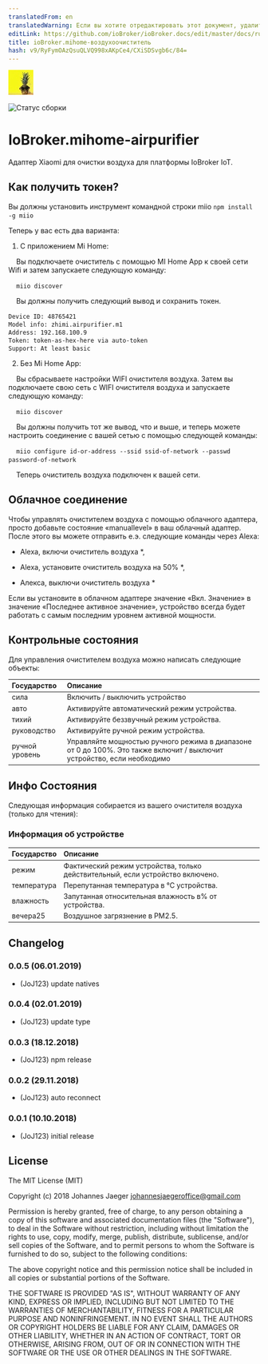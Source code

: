 ```yaml
---
translatedFrom: en
translatedWarning: Если вы хотите отредактировать этот документ, удалите поле «translationFrom», в противном случае этот документ будет снова автоматически переведен
editLink: https://github.com/ioBroker/ioBroker.docs/edit/master/docs/ru/adapterref/iobroker.mihome-airpurifier/README.md
title: ioBroker.mihome-воздухоочиститель
hash: v9/RyFymOAzQsuQLVQ998xAKpCe4/CXiSDSvgb6c/84=
---
```

![логотип](../../../en/adapterref/iobroker.mihome-airpurifier/admin/mihome-airpurifier.png)

![Статус сборки](https://travis-ci.org/JoJ123/ioBroker.mihome-airpurifier.svg?branch=master)

# IoBroker.mihome-airpurifier
Адаптер Xiaomi для очистки воздуха для платформы IoBroker IoT.

## Как получить токен?
Вы должны установить инструмент командной строки miio `npm install -g miio`

Теперь у вас есть два варианта:

1. С приложением Mi Home:

    Вы подключаете очиститель с помощью MI Home App к своей сети Wifi и затем запускаете следующую команду:

    `miio discover`

    Вы должны получить следующий вывод и сохранить токен.

```
Device ID: 48765421
Model info: zhimi.airpurifier.m1
Address: 192.168.100.9
Token: token-as-hex-here via auto-token
Support: At least basic
```

2. Без Mi Home App:

    Вы сбрасываете настройки WIFI очистителя воздуха. Затем вы подключаете свою сеть с WIFI очистителя воздуха и запускаете следующую команду:

    `miio discover`

    Вы должны получить тот же вывод, что и выше, и теперь можете настроить соединение с вашей сетью с помощью следующей команды:

    `miio configure id-or-address --ssid ssid-of-network --passwd password-of-network`

    Теперь очиститель воздуха подключен к вашей сети.

## Облачное соединение
Чтобы управлять очистителем воздуха с помощью облачного адаптера, просто добавьте состояние «manuallevel» в ваш облачный адаптер. После этого вы можете отправить е.э. следующие команды через Alexa:

* Alexa, включи очиститель воздуха *,

* Alexa, установите очиститель воздуха на 50% *,

* Алекса, выключи очиститель воздуха *

Если вы установите в облачном адаптере значение «Вкл. Значение» в значение «Последнее активное значение», устройство всегда будет работать с самым последним уровнем активной мощности.

## Контрольные состояния
Для управления очистителем воздуха можно написать следующие объекты:

| Государство | Описание |
| :---           | :---        |
| сила | Включить / выключить устройство |
| авто | Активируйте автоматический режим устройства. |
| тихий | Активируйте беззвучный режим устройства. |
| руководство | Активируйте ручной режим устройства. |
| ручной уровень | Управляйте мощностью ручного режима в диапазоне от 0 до 100%. Это также включит / выключит устройство, если необходимо |

## Инфо Состояния
Следующая информация собирается из вашего очистителя воздуха (только для чтения):

### Информация об устройстве
| Государство | Описание |
| :---        | :---        |
| режим | Фактический режим устройства, только действительный, если устройство включено. |
| температура | Перепутанная температура в °C устройства. |
| влажность | Запутанная относительная влажность в% от устройства. |
| вечера25 | Воздушное загрязнение в PM2.5. |

## Changelog
### 0.0.5 (06.01.2019)
* (JoJ123) update natives

### 0.0.4 (02.01.2019)
* (JoJ123) update type

### 0.0.3 (18.12.2018)
* (JoJ123) npm release

### 0.0.2 (29.11.2018)
* (JoJ123) auto reconnect

### 0.0.1 (10.10.2018)
* (JoJ123) initial release

## License
The MIT License (MIT)

Copyright (c) 2018 Johannes Jaeger <johannesjaegeroffice@gmail.com>

Permission is hereby granted, free of charge, to any person obtaining a copy
of this software and associated documentation files (the "Software"), to deal
in the Software without restriction, including without limitation the rights
to use, copy, modify, merge, publish, distribute, sublicense, and/or sell
copies of the Software, and to permit persons to whom the Software is
furnished to do so, subject to the following conditions:

The above copyright notice and this permission notice shall be included in
all copies or substantial portions of the Software.

THE SOFTWARE IS PROVIDED "AS IS", WITHOUT WARRANTY OF ANY KIND, EXPRESS OR
IMPLIED, INCLUDING BUT NOT LIMITED TO THE WARRANTIES OF MERCHANTABILITY,
FITNESS FOR A PARTICULAR PURPOSE AND NONINFRINGEMENT. IN NO EVENT SHALL THE
AUTHORS OR COPYRIGHT HOLDERS BE LIABLE FOR ANY CLAIM, DAMAGES OR OTHER
LIABILITY, WHETHER IN AN ACTION OF CONTRACT, TORT OR OTHERWISE, ARISING FROM,
OUT OF OR IN CONNECTION WITH THE SOFTWARE OR THE USE OR OTHER DEALINGS IN
THE SOFTWARE.